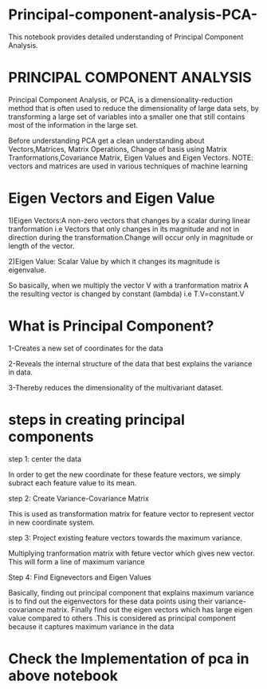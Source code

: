 # Principal-component-analysis-PCA-
This notebook provides detailed understanding of Principal Component Analysis.



# PRINCIPAL COMPONENT ANALYSIS
Principal Component Analysis, or PCA, is a dimensionality-reduction method that is often used to reduce the dimensionality of large data sets, by transforming a large set of variables into a smaller one that still contains most of the information in the large set.

Before understanding PCA get a clean understanding about Vectors,Matrices, Matrix Operations, Change of basis using Matrix Tranformations,Covariance Matrix, Eigen Values and Eigen Vectors.
NOTE: vectors and matrices are used in various techniques of machine learning

# Eigen Vectors and Eigen Value
1)Eigen Vectors:A non-zero vectors that changes by a scalar during linear tranformation i.e Vectors that only changes in its magnitude and not in direction during the transformation.Change will occur only in magnitude or length of the vector.

2)Eigen Value: Scalar Value by which it changes its magnitude is eigenvalue.

So basically, when we multiply the vector V with a tranformation matrix A the resulting vector is changed by constant (lambda) i.e T.V=constant.V

# What is Principal Component?
1-Creates a new set of coordinates for the data

2-Reveals the internal structure of the data that best explains the variance in data.

3-Thereby reduces the dimensionality of the multivariant dataset.

# steps in creating principal components
step 1: center the data

In order to get the new coordinate for these feature vectors, we simply subract each feature value to its mean.

step 2: Create Variance-Covariance Matrix

This is used as transformation matrix for feature vector to represent vector in new coordinate system.

step 3: Project existing feature vectors towards the maximum variance.

Multiplying tranformation matrix with feture vector which gives new vector. This will form a line of maximum variance

Step 4: Find Eignevectors and Eigen Values

Basically, finding out principal component that explains maximum variance is to find out the eigenvectors for these data points using their variance-covariance matrix. Finally find out the eigen vectors which has large eigen value compared to others .This is considered as principal component because it captures maximum variance in the data

# Check the Implementation of pca in above notebook
